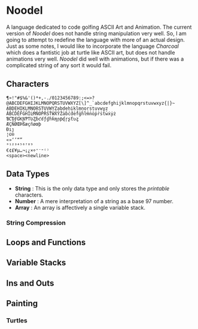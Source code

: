 # Noodel

A language dedicated to code golfing ASCII Art and Animation. The current version of _Noodel_ does not handle string manipulation
very well. So, I am going to attempt to redefine the language with more of an actual design. Just as some notes, I would like to
incorporate the language _Charcoal_ which does a fantistic job at turtle like ASCII art, but does not handle animations very well.
_Noodel_ did well with animations, but if there was a complicated string of any sort it would fail.

## Characters

    ¶¤!"#$%&'()*+,-./0123456789:;<=>?@ABCDEFGHIJKLMNOPQRSTUVWXYZ[\]^_`abcdefghijklmnopqrstuvwxyz{|}~
    ẠḄḌẸḤỊḲḶṂṆỌṚṢṬỤṾẈỴẒạḅḍẹḥịḳḷṃṇọṛṣṭụṿẉỵẓ
    ȦḂĊḊĖḞĠḢİĿṀṄȮṖṘṠṪẆẊẎŻȧḃċḋėḟġḣŀṁṅȯṗṙṡṫẇẋẏż
    ƁƇƊƑƓƘƝƤƬƲȤɓƈɗƒɠɦƙɱɲƥʠɼʂƭʋȥ
    ÆÇÑØŒÞßæçñøœþ
    Ðıȷ
    ¦©®
    «»‘’“”
    °¹²³⁴⁵⁶⁷⁸⁹
    €¢£¥µ…¬¡¿×÷⁺⁻⁼⁽⁾
    <space><newline>

## Data Types

 - __String__ : This is the only data type and only stores the _printable_ characters.
 - __Number__ : A mere interpretation of a string as a base 97 number.
 - __Array__  : An array is affectively a single variable stack.

### String Compression

## Loops and Functions

## Variable Stacks

## Ins and Outs

## Painting

### Turtles
